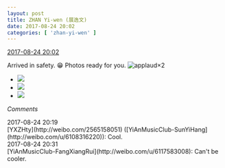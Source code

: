 ```yaml
---
layout: post
title: ZHAN Yi-wen (展逸文)
date: 2017-08-24 20:02
categories: [ 'zhan-yi-wen' ]
---
```


<div class="weibo-info">
  <a href="http://weibo.com/6108090526/FiC2ndZUn">2017-08-24 20:02</a>
</div>

Arrived in safety. :grin: Photos ready for you. ![applaud](http://img.t.sinajs.cn/t4/appstyle/expression/ext/normal/36/gza_org.gif)×2

<!-- more -->

<ul class="weibo-pic-list-1">
  <li class="weibo-pic">
    <a href="http://wx2.sinaimg.cn/mw690/006FmVn8gy1fiv2ef12l4j30k00zkq8a.jpg"><img src="http://wx2.sinaimg.cn/thumb150/006FmVn8gy1fiv2ef12l4j30k00zkq8a.jpg" /></a>
  </li>
  <li class="weibo-pic">
    <a href="http://wx3.sinaimg.cn/mw690/006FmVn8gy1fiv2esbdbhj30k00zk154.jpg"><img src="http://wx3.sinaimg.cn/thumb150/006FmVn8gy1fiv2esbdbhj30k00zk154.jpg" /></a>
  </li>
  <li class="weibo-pic">
    <a href="http://wx3.sinaimg.cn/mw690/006FmVn8gy1fiv2fa8n04j30qo0zktpc.jpg"><img src="http://wx3.sinaimg.cn/thumb150/006FmVn8gy1fiv2fa8n04j30qo0zktpc.jpg" /></a>
  </li>
</ul>

*Comments*

<div class="weibo-info">2017-08-24 20:19</div>
[YXZHty](http://weibo.com/2565158051) ([YiAnMusicClub-SunYiHang](http://weibo.com/u/6108316220)): Cool.

<div class="weibo-info">2017-08-24 20:31</div>
[YiAnMusicClub-FangXiangRui](http://weibo.com/u/6117583008): Can't be cooler.
